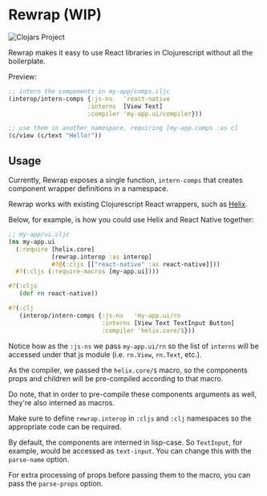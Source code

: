 # Rewrap (WIP)

![Clojars Project](https://img.shields.io/clojars/v/rewrap)

Rewrap makes it easy to use React libraries in Clojurescript without all the boilerplate.

Preview:

```clj
;; intern the components in my-app/comps.cljc 
(interop/intern-comps {:js-ns   'react-native
                      :interns  [View Text] 
                      :compiler 'my-app.ui/compiler}))

;; use them in another namespace, requiring [my-app.comps :as c]
(c/view (c/text "Hello!"))
```

## Usage 

Currently, Rewrap exposes a single function, `intern-comps` that creates component wrapper definitions in a namespace.

Rewrap works with existing Clojurescript React wrappers, such as [Helix](https://github.com/Lokeh/helix).

Below, for example, is how you could use Helix and React Native together:

```clj
;; my-app/ui.cljc
(ns my-app.ui
  (:require [helix.core]
            [rewrap.interop :as interop]
            #?@(:cljs [["react-native" :as react-native]]))
  #?(:cljs (:require-macros [my-app.ui])))

#?(:cljs
   (def rn react-native))

#?(:clj
   (interop/intern-comps {:js-ns   'my-app.ui/rn
                          :interns [View Text TextInput Button] 
                          :compiler 'helix.core/$}))
```

Notice how as the `:js-ns` we pass `my-app.ui/rn` so the list of `interns` will be accessed under that js module (i.e. `rn.View`, `rn.Text`, etc.).

As the compiler, we passed the `helix.core/$` macro, so the components props and children will be pre-compiled according to that macro.

Do note, that in order to pre-compile these components arguments as well, they're also interned as macros. 

Make sure to define `rewrap.interop` in `:cljs` and `:clj` namespaces so the appropriate code can be required.

By default, the components are interned in lisp-case. So `TextInput`, for example, would be accessed as `text-input`. You can change this with the `parse-name` option. 

For extra processing of props before passing them to the macro, you can pass the `parse-props` option.




